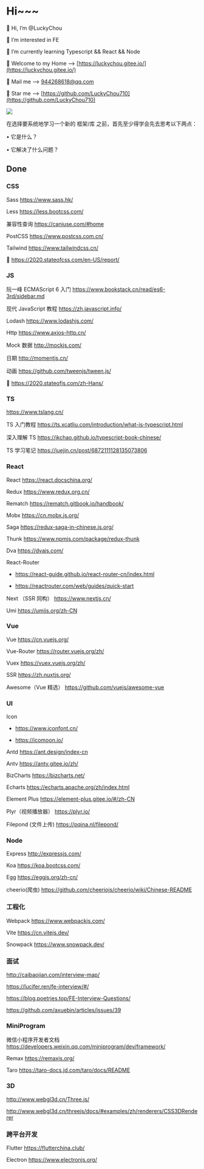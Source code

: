 # Hi~~~

👋 Hi, I’m @LuckyChou

👀 I’m interested in FE

🌱 I’m currently learning Typescript && React && Node

👻 Welcome to my Home –&gt; [https://luckychou.gitee.io/](https://luckychou.gitee.io/)

📝 Mail me –&gt; [944268618@qq.com](mailto:944268618@qq.com)

🍉 Star me –&gt; [https://github.com/LuckyChou710](https://github.com/LuckyChou710)

<img src="https://gitee.com/LuckyChou/blog-images/raw/master/bg-images/CHOU16.jpg" />

在选择要系统地学习一个新的 框架/库 之前，首先至少得学会先去思考以下两点：

• 它是什么？

• 它解决了什么问题？

## Done

### CSS

Sass https://www.sass.hk/

Less https://less.bootcss.com/

兼容性查询 https://caniuse.com/#home

PostCSS https://www.postcss.com.cn/

Tailwind https://www.tailwindcss.cn/

🧐 https://2020.stateofcss.com/en-US/report/

### JS

阮一峰 ECMAScript 6 入门 https://www.bookstack.cn/read/es6-3rd/sidebar.md

现代 JavaScript 教程 https://zh.javascript.info/

Lodash https://www.lodashjs.com/

Http https://www.axios-http.cn/

Mock 数据 http://mockjs.com/

日期 http://momentjs.cn/

动画 https://github.com/tweenjs/tween.js/

🎃 https://2020.stateofjs.com/zh-Hans/

### TS

https://www.tslang.cn/

TS 入门教程 https://ts.xcatliu.com/introduction/what-is-typescript.html

深入理解 TS https://jkchao.github.io/typescript-book-chinese/

TS 学习笔记 https://juejin.cn/post/6872111128135073806

### React

React https://react.docschina.org/

Redux https://www.redux.org.cn/

Rematch https://rematch.gitbook.io/handbook/

Mobx https://cn.mobx.js.org/

Saga https://redux-saga-in-chinese.js.org/

Thunk https://www.npmjs.com/package/redux-thunk

Dva https://dvajs.com/

React-Router

- https://react-guide.github.io/react-router-cn/index.html

- https://reactrouter.com/web/guides/quick-start

Next （SSR 同构） https://www.nextjs.cn/

Umi https://umijs.org/zh-CN

### Vue

Vue https://cn.vuejs.org/

Vue-Router https://router.vuejs.org/zh/

Vuex https://vuex.vuejs.org/zh/

SSR https://zh.nuxtjs.org/

Awesome（Vue 精选） https://github.com/vuejs/awesome-vue

### UI

Icon

- https://www.iconfont.cn/

- https://icomoon.io/

Antd https://ant.design/index-cn

Antv https://antv.gitee.io/zh/

BizCharts https://bizcharts.net/

Echarts https://echarts.apache.org/zh/index.html

Element Plus https://element-plus.gitee.io/#/zh-CN

Plyr（视频播放器） https://plyr.io/

Filepond (文件上传) https://pqina.nl/filepond/

### Node

Express http://expressjs.com/

Koa https://koa.bootcss.com/

Egg https://eggjs.org/zh-cn/

cheerio(爬虫) https://github.com/cheeriojs/cheerio/wiki/Chinese-README

### 工程化

Webpack https://www.webpackjs.com/

Vite https://cn.vitejs.dev/

Snowpack https://www.snowpack.dev/

### 面试

http://caibaojian.com/interview-map/

https://lucifer.ren/fe-interview/#/

https://blog.poetries.top/FE-Interview-Questions/

https://github.com/axuebin/articles/issues/39

### MiniProgram

微信小程序开发者文档 https://developers.weixin.qq.com/miniprogram/dev/framework/

Remax https://remaxjs.org/

Taro https://taro-docs.jd.com/taro/docs/README

### 3D

http://www.webgl3d.cn/Three.js/

http://www.webgl3d.cn/threejs/docs/#examples/zh/renderers/CSS3DRenderer

### 跨平台开发

Flutter https://flutterchina.club/

Electron https://www.electronjs.org/
